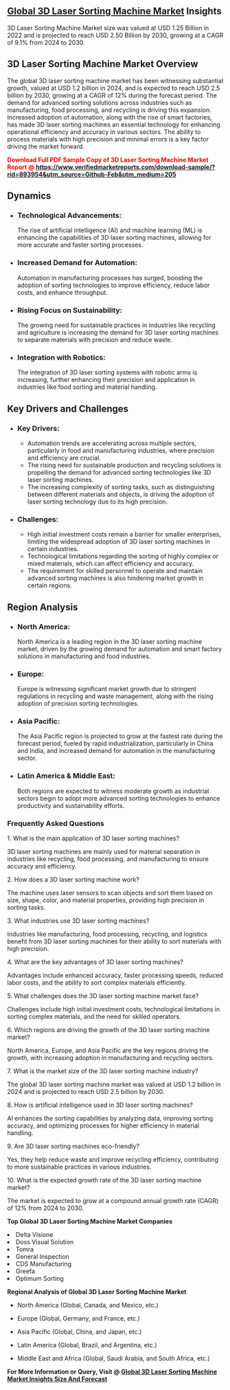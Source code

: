 <h2><a href="https://www.verifiedmarketreports.com/download-sample/?rid=893954&amp;utm_source=Github&amp;utm_medium=205" target="_blank">Global 3D Laser Sorting Machine Market</a> Insights</h2><p>3D Laser Sorting Machine Market size was valued at USD 1.25 Billion in 2022 and is projected to reach USD 2.50 Billion by 2030, growing at a CAGR of 9.1% from 2024 to 2030.</p><p> <h2>3D Laser Sorting Machine Market Overview</h2> <p>The global 3D laser sorting machine market has been witnessing substantial growth, valued at USD 1.2 billion in 2024, and is expected to reach USD 2.5 billion by 2030, growing at a CAGR of 12% during the forecast period. The demand for advanced sorting solutions across industries such as manufacturing, food processing, and recycling is driving this expansion. Increased adoption of automation, along with the rise of smart factories, has made 3D laser sorting machines an essential technology for enhancing operational efficiency and accuracy in various sectors. The ability to process materials with high precision and minimal errors is a key factor driving the market forward.</p> <p><strong><p><span class=""><span style="color: #ff0000;"><strong>Download Full PDF Sample Copy of 3D Laser Sorting Machine Market Report</strong> @ </span><a href="https://www.verifiedmarketreports.com/download-sample/?rid=893954&amp;utm_source=Github-Feb&amp;utm_medium=205" target="_blank">https://www.verifiedmarketreports.com/download-sample/?rid=893954&amp;utm_source=Github-Feb&amp;utm_medium=205</a></span></p></strong></p> <h2>Dynamics</h2> <ul> <li><h3>Technological Advancements:</h3> The rise of artificial intelligence (AI) and machine learning (ML) is enhancing the capabilities of 3D laser sorting machines, allowing for more accurate and faster sorting processes.</li> <li><h3>Increased Demand for Automation:</h3> Automation in manufacturing processes has surged, boosting the adoption of sorting technologies to improve efficiency, reduce labor costs, and enhance throughput.</li> <li><h3>Rising Focus on Sustainability:</h3> The growing need for sustainable practices in industries like recycling and agriculture is increasing the demand for 3D laser sorting machines to separate materials with precision and reduce waste.</li> <li><h3>Integration with Robotics:</h3> The integration of 3D laser sorting systems with robotic arms is increasing, further enhancing their precision and application in industries like food sorting and material handling.</li> </ul> <h2>Key Drivers and Challenges</h2> <ul> <li><h3>Key Drivers:</h3> <ul> <li>Automation trends are accelerating across multiple sectors, particularly in food and manufacturing industries, where precision and efficiency are crucial.</li> <li>The rising need for sustainable production and recycling solutions is propelling the demand for advanced sorting technologies like 3D laser sorting machines.</li> <li>The increasing complexity of sorting tasks, such as distinguishing between different materials and objects, is driving the adoption of laser sorting technology due to its high precision.</li> </ul> </li> <li><h3>Challenges:</h3> <ul> <li>High initial investment costs remain a barrier for smaller enterprises, limiting the widespread adoption of 3D laser sorting machines in certain industries.</li> <li>Technological limitations regarding the sorting of highly complex or mixed materials, which can affect efficiency and accuracy.</li> <li>The requirement for skilled personnel to operate and maintain advanced sorting machines is also hindering market growth in certain regions.</li> </ul> </li> </ul> <h2>Region Analysis</h2> <ul> <li><h3>North America:</h3> North America is a leading region in the 3D laser sorting machine market, driven by the growing demand for automation and smart factory solutions in manufacturing and food industries.</li> <li><h3>Europe:</h3> Europe is witnessing significant market growth due to stringent regulations in recycling and waste management, along with the rising adoption of precision sorting technologies.</li> <li><h3>Asia Pacific:</h3> The Asia Pacific region is projected to grow at the fastest rate during the forecast period, fueled by rapid industrialization, particularly in China and India, and increased demand for automation in the manufacturing sector.</li> <li><h3>Latin America & Middle East:</h3> Both regions are expected to witness moderate growth as industrial sectors begin to adopt more advanced sorting technologies to enhance productivity and sustainability efforts.</li> </ul> <h3>Frequently Asked Questions</h3> <p>1. What is the main application of 3D laser sorting machines?</p> <p>3D laser sorting machines are mainly used for material separation in industries like recycling, food processing, and manufacturing to ensure accuracy and efficiency.</p> <p>2. How does a 3D laser sorting machine work?</p> <p>The machine uses laser sensors to scan objects and sort them based on size, shape, color, and material properties, providing high precision in sorting tasks.</p> <p>3. What industries use 3D laser sorting machines?</p> <p>Industries like manufacturing, food processing, recycling, and logistics benefit from 3D laser sorting machines for their ability to sort materials with high precision.</p> <p>4. What are the key advantages of 3D laser sorting machines?</p> <p>Advantages include enhanced accuracy, faster processing speeds, reduced labor costs, and the ability to sort complex materials efficiently.</p> <p>5. What challenges does the 3D laser sorting machine market face?</p> <p>Challenges include high initial investment costs, technological limitations in sorting complex materials, and the need for skilled operators.</p> <p>6. Which regions are driving the growth of the 3D laser sorting machine market?</p> <p>North America, Europe, and Asia Pacific are the key regions driving the growth, with increasing adoption in manufacturing and recycling sectors.</p> <p>7. What is the market size of the 3D laser sorting machine industry?</p> <p>The global 3D laser sorting machine market was valued at USD 1.2 billion in 2024 and is projected to reach USD 2.5 billion by 2030.</p> <p>8. How is artificial intelligence used in 3D laser sorting machines?</p> <p>AI enhances the sorting capabilities by analyzing data, improving sorting accuracy, and optimizing processes for higher efficiency in material handling.</p> <p>9. Are 3D laser sorting machines eco-friendly?</p> <p>Yes, they help reduce waste and improve recycling efficiency, contributing to more sustainable practices in various industries.</p> <p>10. What is the expected growth rate of the 3D laser sorting machine market?</p> <p>The market is expected to grow at a compound annual growth rate (CAGR) of 12% from 2024 to 2030.</p> </p><p><strong>Top Global 3D Laser Sorting Machine Market Companies</strong></p><div data-test-id=""><p><li>Delta Visione</li><li> Doss Visual Solution</li><li> Tomra</li><li> General Inspection</li><li> CDS Manufacturing</li><li> Greefa</li><li> Optimum Sorting</li></p><div><strong>Regional Analysis of&nbsp;Global 3D Laser Sorting Machine Market</strong></div><ul><li dir="ltr"><p dir="ltr">North America&nbsp;(Global, Canada, and Mexico, etc.)</p></li><li dir="ltr"><p dir="ltr">Europe (Global, Germany, and France, etc.)</p></li><li dir="ltr"><p dir="ltr">Asia Pacific&nbsp;(Global, China, and Japan, etc.)</p></li><li dir="ltr"><p dir="ltr">Latin America&nbsp;(Global, Brazil, and Argentina, etc.)</p></li><li dir="ltr">Middle East and Africa&nbsp;(Global, Saudi Arabia, and South Africa, etc.)</li></ul><p><strong>For More Information or Query, Visit @&nbsp;</strong><strong><a href="https://www.verifiedmarketreports.com/product/3d-laser-sorting-machine-market/?utm_source=Github&amp;utm_medium=205" target="_blank">Global 3D Laser Sorting Machine Market Insights Size And Forecast</a></strong></p></div>
